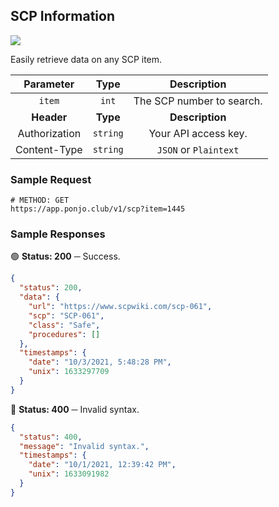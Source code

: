 ## SCP Information 

![](https://img.shields.io/badge/-GET%20REQUEST!-20ab43?style=flat)

Easily retrieve data on any SCP item.

| **Parameter** | **Type** | **Description** |
| :---: | :---: | :---: | 
| `item` | `int` | The SCP number to search. |
| **Header** | **Type** | **Description** |
| Authorization | `string` | Your API access key. |
| Content-Type | `string` | `JSON` or `Plaintext` |

### Sample Request

```shell
# METHOD: GET
https://app.ponjo.club/v1/scp?item=1445
```

### Sample Responses

🟢 **Status: 200** ─ Success.
```json
{    
  "status": 200,    
  "data": {        
    "url": "https://www.scpwiki.com/scp-061",        
    "scp": "SCP-061",        
    "class": "Safe",        
    "procedures": []
  },    
  "timestamps": {        
    "date": "10/3/2021, 5:48:28 PM",        
    "unix": 1633297709
  }
}
```
🔴 **Status: 400** ─ Invalid syntax.
```json
{
  "status": 400,
  "message": "Invalid syntax.",
  "timestamps": {
    "date": "10/1/2021, 12:39:42 PM",
    "unix": 1633091982
  }
}
```
